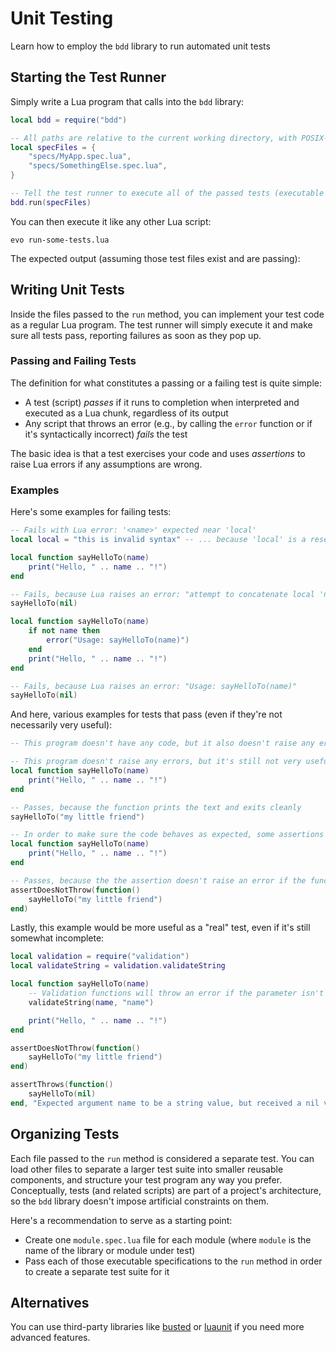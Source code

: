 # Unit Testing

Learn how to employ the `bdd` library to run automated unit tests

## Starting the Test Runner

Simply write a Lua program that calls into the ``bdd`` library:

```lua title=run-some-tests.lua
local bdd = require("bdd")

-- All paths are relative to the current working directory, with POSIX-style path separators
local specFiles = {
	"specs/MyApp.spec.lua",
	"specs/SomethingElse.spec.lua",
}

-- Tell the test runner to execute all of the passed tests (executable specifications)
bdd.run(specFiles)
```

You can then execute it like any other Lua script:

`evo run-some-tests.lua`

The expected output (assuming those test files exist and are passing):



## Writing Unit Tests

Inside the files passed to the `run` method, you can implement your test code as a regular Lua program. The test runner will simply execute it and make sure all tests pass, reporting failures as soon as they pop up.

### Passing and Failing Tests

The definition for what constitutes a passing or a failing test is quite simple:

* A test (script) *passes* if it runs to completion when interpreted and executed as a Lua chunk, regardless of its output
* Any script that throws an error (e.g., by calling the `error` function or if it's syntactically incorrect) *fails* the test

The basic idea is that a test exercises your code and uses *assertions* to raise Lua errors if any assumptions are wrong.

### Examples

Here's some examples for failing tests:

```lua title=failure-due-to-syntax-error.lua
-- Fails with Lua error: '<name>' expected near 'local'
local local = "this is invalid syntax" -- ... because 'local' is a reserved keyword
```

```lua title=failure-due-to-lua-error.lua
local function sayHelloTo(name)
	print("Hello, " .. name .. "!")
end

-- Fails, because Lua raises an error: "attempt to concatenate local 'name' (a nil value)"
sayHelloTo(nil)
```

```lua title=failure-due-to-error-call.lua
local function sayHelloTo(name)
	if not name then
		error("Usage: sayHelloTo(name)")
	end
	print("Hello, " .. name .. "!")
end

-- Fails, because Lua raises an error: "Usage: sayHelloTo(name)"
sayHelloTo(nil)
```

And here, various examples for tests that pass (even if they're not necessarily very useful):

```lua title=success-because-of-noop.lua
-- This program doesn't have any code, but it also doesn't raise any errors
```

```lua title=success-without-assertions.lua
-- This program doesn't raise any errors, but it's still not very useful as a test
local function sayHelloTo(name)
	print("Hello, " .. name .. "!")
end

-- Passes, because the function prints the text and exits cleanly
sayHelloTo("my little friend")
```

```lua title=success-with-assertions.lua
-- In order to make sure the code behaves as expected, some assertions should be used
local function sayHelloTo(name)
	print("Hello, " .. name .. "!")
end

-- Passes, because the the assertion doesn't raise an error if the function exits cleanly
assertDoesNotThrow(function()
	sayHelloTo("my little friend")
end)
```

Lastly, this example would be more useful as a "real" test, even if it's still somewhat incomplete:

```lua title=test-with-assertions.lua
local validation = require("validation")
local validateString = validation.validateString

local function sayHelloTo(name)
	-- Validation functions will throw an error if the parameter isn't of the expected type
	validateString(name, "name")

	print("Hello, " .. name .. "!")
end

assertDoesNotThrow(function()
	sayHelloTo("my little friend")
end)

assertThrows(function()
	sayHelloTo(nil)
end, "Expected argument name to be a string value, but received a nil value instead")
```


## Organizing Tests

Each file passed to the `run` method is considered a separate test. You can load other files to separate a larger test suite into smaller reusable components, and structure your test program any way you prefer. Conceptually, tests (and related scripts) are part of a project's architecture, so the `bdd` library doesn't impose artificial constraints on them.

Here's a recommendation to serve as a starting point:

* Create one `module.spec.lua` file for each module (where ``module`` is the name of the library or module under test)
* Pass each of those executable specifications to the ``run`` method in order to create a separate test suite for it

## Alternatives

You can use third-party libraries like [busted](https://github.com/Olivine-Labs/busted) or [luaunit](https://github.com/bluebird75/luaunit) if you need more advanced features.
